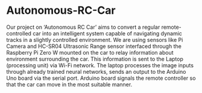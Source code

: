 # Autonomous-RC-Car

Our project on ‘Autonomous RC Car’ aims to convert a regular remote-controlled car into an intelligent system capable of navigating dynamic tracks in a slightly controlled environment. We are using sensors like Pi Camera and HC-SR04 Ultrasonic Range sensor interfaced through the Raspberry Pi Zero W mounted on the car to relay information about environment surrounding the car. This information is sent to the Laptop (processing unit) via Wi-Fi network. The laptop processes the image inputs through already trained neural networks, sends an output to the Arduino Uno board via the serial port. Arduino board signals the remote controller so that the car can move in the most suitable manner.

